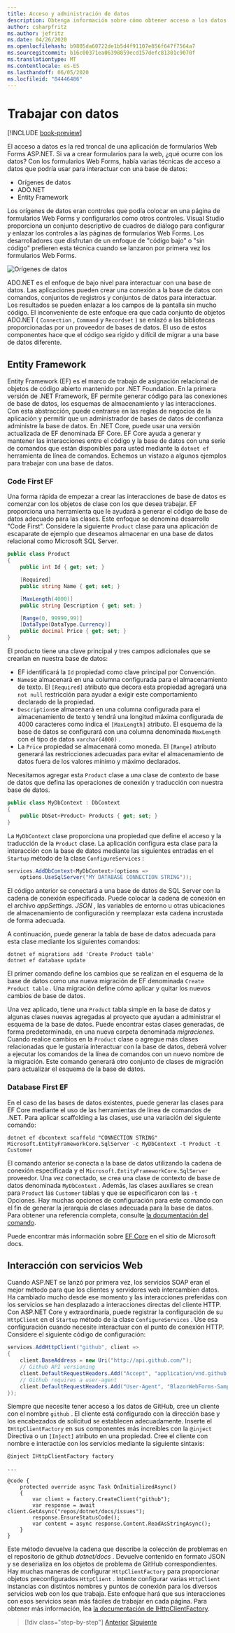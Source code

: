 ```yaml
---
title: Acceso y administración de datos
description: Obtenga información sobre cómo obtener acceso a los datos y controlarlos en los formularios Web Forms de ASP.NET y el increíble.
author: csharpfritz
ms.author: jefritz
ms.date: 04/26/2020
ms.openlocfilehash: b9805da60722de1b5d4f91107e856f647f7564a7
ms.sourcegitcommit: b16c00371ea06398859ecd157defc81301c9070f
ms.translationtype: MT
ms.contentlocale: es-ES
ms.lasthandoff: 06/05/2020
ms.locfileid: "84446486"
---
```

# <a name="work-with-data"></a>Trabajar con datos

[!INCLUDE [book-preview](../../../includes/book-preview.md)]

El acceso a datos es la red troncal de una aplicación de formularios Web Forms ASP.NET. Si va a crear formularios para la web, ¿qué ocurre con los datos? Con los formularios Web Forms, había varias técnicas de acceso a datos que podría usar para interactuar con una base de datos:

- Orígenes de datos
- ADO.NET
- Entity Framework

Los orígenes de datos eran controles que podía colocar en una página de formularios Web Forms y configurarlos como otros controles. Visual Studio proporciona un conjunto descriptivo de cuadros de diálogo para configurar y enlazar los controles a las páginas de formularios Web Forms. Los desarrolladores que disfrutan de un enfoque de "código bajo" o "sin código" prefieren esta técnica cuando se lanzaron por primera vez los formularios Web Forms.

![Orígenes de datos](media/data/datasources.png)

ADO.NET es el enfoque de bajo nivel para interactuar con una base de datos. Las aplicaciones pueden crear una conexión a la base de datos con comandos, conjuntos de registros y conjuntos de datos para interactuar. Los resultados se pueden enlazar a los campos de la pantalla sin mucho código. El inconveniente de este enfoque era que cada conjunto de objetos ADO.NET ( `Connection` , `Command` y `Recordset` ) se enlazó a las bibliotecas proporcionadas por un proveedor de bases de datos. El uso de estos componentes hace que el código sea rígido y difícil de migrar a una base de datos diferente.

## <a name="entity-framework"></a>Entity Framework

Entity Framework (EF) es el marco de trabajo de asignación relacional de objetos de código abierto mantenido por .NET Foundation. En la primera versión de .NET Framework, EF permite generar código para las conexiones de base de datos, los esquemas de almacenamiento y las interacciones. Con esta abstracción, puede centrarse en las reglas de negocios de la aplicación y permitir que un administrador de bases de datos de confianza administre la base de datos. En .NET Core, puede usar una versión actualizada de EF denominada EF Core. EF Core ayuda a generar y mantener las interacciones entre el código y la base de datos con una serie de comandos que están disponibles para usted mediante la `dotnet ef` herramienta de línea de comandos. Echemos un vistazo a algunos ejemplos para trabajar con una base de datos.

### <a name="ef-code-first"></a>Code First EF

Una forma rápida de empezar a crear las interacciones de base de datos es comenzar con los objetos de clase con los que desea trabajar. EF proporciona una herramienta que le ayudará a generar el código de base de datos adecuado para las clases. Este enfoque se denomina desarrollo "Code First". Considere la siguiente `Product` clase para una aplicación de escaparate de ejemplo que deseamos almacenar en una base de datos relacional como Microsoft SQL Server.

```csharp
public class Product
{
    public int Id { get; set; }

    [Required]
    public string Name { get; set; }

    [MaxLength(4000)]
    public string Description { get; set; }

    [Range(0, 99999,99)]
    [DataType(DataType.Currency)]
    public decimal Price { get; set; }
}
```

El producto tiene una clave principal y tres campos adicionales que se crearían en nuestra base de datos:  

- EF identificará la `Id` propiedad como clave principal por Convención.
- `Name`se almacenará en una columna configurada para el almacenamiento de texto. El `[Required]` atributo que decora esta propiedad agregará una `not null` restricción para ayudar a exigir este comportamiento declarado de la propiedad.
- `Description`se almacenará en una columna configurada para el almacenamiento de texto y tendrá una longitud máxima configurada de 4000 caracteres como indica el `[MaxLength]` atributo. El esquema de la base de datos se configurará con una columna denominada `MaxLength` con el tipo de datos `varchar(4000)` .
- La `Price` propiedad se almacenará como moneda. El `[Range]` atributo generará las restricciones adecuadas para evitar el almacenamiento de datos fuera de los valores mínimo y máximo declarados.

Necesitamos agregar esta `Product` clase a una clase de contexto de base de datos que defina las operaciones de conexión y traducción con nuestra base de datos.

```csharp
public class MyDbContext : DbContext
{
    public DbSet<Product> Products { get; set; }
}
```

La `MyDbContext` clase proporciona una propiedad que define el acceso y la traducción de la `Product` clase.  La aplicación configura esta clase para la interacción con la base de datos mediante las siguientes entradas en el `Startup` método de la clase `ConfigureServices` :

```csharp
services.AddDbContext<MyDbContext>(options =>
    options.UseSqlServer("MY DATABASE CONNECTION STRING"));
```

El código anterior se conectará a una base de datos de SQL Server con la cadena de conexión especificada. Puede colocar la cadena de conexión en el archivo *appSettings. JSON* , las variables de entorno u otras ubicaciones de almacenamiento de configuración y reemplazar esta cadena incrustada de forma adecuada.

A continuación, puede generar la tabla de base de datos adecuada para esta clase mediante los siguientes comandos:

```dotnetcli
dotnet ef migrations add 'Create Product table'
dotnet ef database update
```

El primer comando define los cambios que se realizan en el esquema de la base de datos como una nueva migración de EF denominada `Create Product table` .  Una migración define cómo aplicar y quitar los nuevos cambios de base de datos.

Una vez aplicado, tiene una `Product` tabla simple en la base de datos y algunas clases nuevas agregadas al proyecto que ayudan a administrar el esquema de la base de datos.  Puede encontrar estas clases generadas, de forma predeterminada, en una nueva carpeta denominada *migraciones*.  Cuando realice cambios en la `Product` clase o agregue más clases relacionadas que le gustaría interactuar con la base de datos, deberá volver a ejecutar los comandos de la línea de comandos con un nuevo nombre de la migración.  Este comando generará otro conjunto de clases de migración para actualizar el esquema de la base de datos.

### <a name="ef-database-first"></a>Database First EF

En el caso de las bases de datos existentes, puede generar las clases para EF Core mediante el uso de las herramientas de línea de comandos de .NET. Para aplicar scaffolding a las clases, use una variación del siguiente comando:

```dotnetcli
dotnet ef dbcontext scaffold "CONNECTION STRING" Microsoft.EntityFrameworkCore.SqlServer -c MyDbContext -t Product -t Customer
```

El comando anterior se conecta a la base de datos utilizando la cadena de conexión especificada y el `Microsoft.EntityFrameworkCore.SqlServer` proveedor. Una vez conectado, se crea una clase de contexto de base de datos denominada `MyDbContext` . Además, las clases auxiliares se crean para `Product` las `Customer` tablas y que se especificaron con las `-t` Opciones. Hay muchas opciones de configuración para este comando con el fin de generar la jerarquía de clases adecuada para la base de datos. Para obtener una referencia completa, consulte [la documentación del comando](/ef/core/miscellaneous/cli/dotnet#dotnet-ef-dbcontext-scaffold).

Puede encontrar más información sobre [EF Core](/ef/core/) en el sitio de Microsoft docs.

## <a name="interact-with-web-services"></a>Interacción con servicios Web

Cuando ASP.NET se lanzó por primera vez, los servicios SOAP eran el mejor método para que los clientes y servidores web intercambien datos. Ha cambiado mucho desde ese momento y las interacciones preferidas con los servicios se han desplazado a interacciones directas del cliente HTTP. Con ASP.NET Core y extraordinaria, puede registrar la configuración de su `HttpClient` en el `Startup` método de la clase `ConfigureServices` . Use esa configuración cuando necesite interactuar con el punto de conexión HTTP. Considere el siguiente código de configuración:

```csharp
services.AddHttpClient("github", client =>
{
    client.BaseAddress = new Uri("http://api.github.com/");
    // Github API versioning
    client.DefaultRequestHeaders.Add("Accept", "application/vnd.github.v3+json");
    // Github requires a user-agent
    client.DefaultRequestHeaders.Add("User-Agent", "BlazorWebForms-Sample");
});
```

Siempre que necesite tener acceso a los datos de GitHub, cree un cliente con el nombre `github` . El cliente está configurado con la dirección base y los encabezados de solicitud se establecen adecuadamente. Inserte el `IHttpClientFactory` en sus componentes más increíbles con la `@inject` Directiva o un `[Inject]` atributo en una propiedad. Cree el cliente con nombre e interactúe con los servicios mediante la siguiente sintaxis:

```razor
@inject IHttpClientFactory factory

...

@code {
    protected override async Task OnInitializedAsync()
    {
        var client = factory.CreateClient("github");
        var response = await client.GetAsync("repos/dotnet/docs/issues");
        response.EnsureStatusCode();
        var content = async response.Content.ReadAsStringAsync();
    }
}
```

Este método devuelve la cadena que describe la colección de problemas en el repositorio de github *dotnet/docs* . Devuelve contenido en formato JSON y se deserializa en los objetos de problema de GitHub correspondientes. Hay muchas maneras de configurar `HttpClientFactory` para proporcionar objetos preconfigurados `HttpClient` . Intente configurar varias `HttpClient` instancias con distintos nombres y puntos de conexión para los diversos servicios web con los que trabaja. Este enfoque hará que sus interacciones con esos servicios sean más fáciles de trabajar en cada página. Para obtener más información, lea [la documentación de IHttpClientFactory](/aspnet/core/fundamentals/http-requests).

>[!div class="step-by-step"]
>[Anterior](forms-validation.md)
>[Siguiente](middleware.md)
